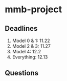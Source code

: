 # mmb-project

## Deadlines
1. Model 0 & 1: 11.22
2. Model 2 & 3: 11.27
3. Model 4: 12.2
4. Everything: 12.13

## Questions